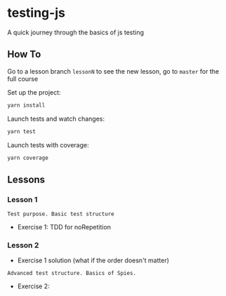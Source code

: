 # testing-js

A quick journey through the basics of js testing

## How To

Go to a lesson branch `lessonN` to see the new lesson, go to `master` for the full course

Set up the project:
```bash
yarn install
```

Launch tests and watch changes:
```bash
yarn test
```

Launch tests with coverage:
```bash
yarn coverage
```

## Lessons

### Lesson 1

`Test purpose. Basic test structure`

- Exercise 1: TDD for noRepetition

### Lesson 2

- Exercise 1 solution (what if the order doesn't matter)

`Advanced test structure. Basics of Spies.`

- Exercise 2: 
